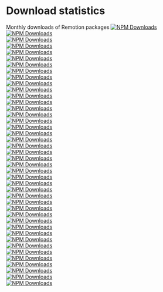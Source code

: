 # Download statistics
Monthly downloads of Remotion packages
[![NPM Downloads](https://img.shields.io/npm/dm/@remotion/compositor-darwin-x64.svg?style=flat&color=black&label=@remotion/compositor-darwin-x64)](https://npmcharts.com/compare/@remotion/compositor-darwin-x64?minimal=true)  
[![NPM Downloads](https://img.shields.io/npm/dm/@remotion/skia.svg?style=flat&color=black&label=@remotion/skia)](https://npmcharts.com/compare/@remotion/skia?minimal=true)  
[![NPM Downloads](https://img.shields.io/npm/dm/@remotion/animation-utils.svg?style=flat&color=black&label=@remotion/animation-utils)](https://npmcharts.com/compare/@remotion/animation-utils?minimal=true)  
[![NPM Downloads](https://img.shields.io/npm/dm/@remotion/studio.svg?style=flat&color=black&label=@remotion/studio)](https://npmcharts.com/compare/@remotion/studio?minimal=true)  
[![NPM Downloads](https://img.shields.io/npm/dm/@remotion/renderer.svg?style=flat&color=black&label=@remotion/renderer)](https://npmcharts.com/compare/@remotion/renderer?minimal=true)  
[![NPM Downloads](https://img.shields.io/npm/dm/@remotion/compositor-linux-arm64-gnu.svg?style=flat&color=black&label=@remotion/compositor-linux-arm64-gnu)](https://npmcharts.com/compare/@remotion/compositor-linux-arm64-gnu?minimal=true)  
[![NPM Downloads](https://img.shields.io/npm/dm/remotion.svg?style=flat&color=black&label=remotion)](https://npmcharts.com/compare/remotion?minimal=true)  
[![NPM Downloads](https://img.shields.io/npm/dm/@remotion/motion-blur.svg?style=flat&color=black&label=@remotion/motion-blur)](https://npmcharts.com/compare/@remotion/motion-blur?minimal=true)  
[![NPM Downloads](https://img.shields.io/npm/dm/@remotion/compositor-darwin-arm64.svg?style=flat&color=black&label=@remotion/compositor-darwin-arm64)](https://npmcharts.com/compare/@remotion/compositor-darwin-arm64?minimal=true)  
[![NPM Downloads](https://img.shields.io/npm/dm/@remotion/zod-types.svg?style=flat&color=black&label=@remotion/zod-types)](https://npmcharts.com/compare/@remotion/zod-types?minimal=true)  
[![NPM Downloads](https://img.shields.io/npm/dm/@remotion/install-whisper-cpp.svg?style=flat&color=black&label=@remotion/install-whisper-cpp)](https://npmcharts.com/compare/@remotion/install-whisper-cpp?minimal=true)  
[![NPM Downloads](https://img.shields.io/npm/dm/@remotion/paths.svg?style=flat&color=black&label=@remotion/paths)](https://npmcharts.com/compare/@remotion/paths?minimal=true)  
[![NPM Downloads](https://img.shields.io/npm/dm/@remotion/rive.svg?style=flat&color=black&label=@remotion/rive)](https://npmcharts.com/compare/@remotion/rive?minimal=true)  
[![NPM Downloads](https://img.shields.io/npm/dm/@remotion/video-parser.svg?style=flat&color=black&label=@remotion/video-parser)](https://npmcharts.com/compare/@remotion/video-parser?minimal=true)  
[![NPM Downloads](https://img.shields.io/npm/dm/@remotion/shapes.svg?style=flat&color=black&label=@remotion/shapes)](https://npmcharts.com/compare/@remotion/shapes?minimal=true)  
[![NPM Downloads](https://img.shields.io/npm/dm/@remotion/compositor-linux-x64-musl.svg?style=flat&color=black&label=@remotion/compositor-linux-x64-musl)](https://npmcharts.com/compare/@remotion/compositor-linux-x64-musl?minimal=true)  
[![NPM Downloads](https://img.shields.io/npm/dm/@remotion/cli.svg?style=flat&color=black&label=@remotion/cli)](https://npmcharts.com/compare/@remotion/cli?minimal=true)  
[![NPM Downloads](https://img.shields.io/npm/dm/@remotion/three.svg?style=flat&color=black&label=@remotion/three)](https://npmcharts.com/compare/@remotion/three?minimal=true)  
[![NPM Downloads](https://img.shields.io/npm/dm/@remotion/streaming.svg?style=flat&color=black&label=@remotion/streaming)](https://npmcharts.com/compare/@remotion/streaming?minimal=true)  
[![NPM Downloads](https://img.shields.io/npm/dm/@remotion/tailwind.svg?style=flat&color=black&label=@remotion/tailwind)](https://npmcharts.com/compare/@remotion/tailwind?minimal=true)  
[![NPM Downloads](https://img.shields.io/npm/dm/@remotion/cloudrun.svg?style=flat&color=black&label=@remotion/cloudrun)](https://npmcharts.com/compare/@remotion/cloudrun?minimal=true)  
[![NPM Downloads](https://img.shields.io/npm/dm/@remotion/eslint-config.svg?style=flat&color=black&label=@remotion/eslint-config)](https://npmcharts.com/compare/@remotion/eslint-config?minimal=true)  
[![NPM Downloads](https://img.shields.io/npm/dm/@remotion/google-fonts.svg?style=flat&color=black&label=@remotion/google-fonts)](https://npmcharts.com/compare/@remotion/google-fonts?minimal=true)  
[![NPM Downloads](https://img.shields.io/npm/dm/@remotion/media-utils.svg?style=flat&color=black&label=@remotion/media-utils)](https://npmcharts.com/compare/@remotion/media-utils?minimal=true)  
[![NPM Downloads](https://img.shields.io/npm/dm/@remotion/studio-shared.svg?style=flat&color=black&label=@remotion/studio-shared)](https://npmcharts.com/compare/@remotion/studio-shared?minimal=true)  
[![NPM Downloads](https://img.shields.io/npm/dm/@remotion/noise.svg?style=flat&color=black&label=@remotion/noise)](https://npmcharts.com/compare/@remotion/noise?minimal=true)  
[![NPM Downloads](https://img.shields.io/npm/dm/@remotion/create-video.svg?style=flat&color=black&label=@remotion/create-video)](https://npmcharts.com/compare/@remotion/create-video?minimal=true)  
[![NPM Downloads](https://img.shields.io/npm/dm/@remotion/lambda.svg?style=flat&color=black&label=@remotion/lambda)](https://npmcharts.com/compare/@remotion/lambda?minimal=true)  
[![NPM Downloads](https://img.shields.io/npm/dm/@remotion/lottie.svg?style=flat&color=black&label=@remotion/lottie)](https://npmcharts.com/compare/@remotion/lottie?minimal=true)  
[![NPM Downloads](https://img.shields.io/npm/dm/@remotion/studio-server.svg?style=flat&color=black&label=@remotion/studio-server)](https://npmcharts.com/compare/@remotion/studio-server?minimal=true)  
[![NPM Downloads](https://img.shields.io/npm/dm/@remotion/enable-scss.svg?style=flat&color=black&label=@remotion/enable-scss)](https://npmcharts.com/compare/@remotion/enable-scss?minimal=true)  
[![NPM Downloads](https://img.shields.io/npm/dm/@remotion/compositor-linux-arm64-musl.svg?style=flat&color=black&label=@remotion/compositor-linux-arm64-musl)](https://npmcharts.com/compare/@remotion/compositor-linux-arm64-musl?minimal=true)  
[![NPM Downloads](https://img.shields.io/npm/dm/@remotion/transitions.svg?style=flat&color=black&label=@remotion/transitions)](https://npmcharts.com/compare/@remotion/transitions?minimal=true)  
[![NPM Downloads](https://img.shields.io/npm/dm/@remotion/fonts.svg?style=flat&color=black&label=@remotion/fonts)](https://npmcharts.com/compare/@remotion/fonts?minimal=true)  
[![NPM Downloads](https://img.shields.io/npm/dm/@remotion/babel-loader.svg?style=flat&color=black&label=@remotion/babel-loader)](https://npmcharts.com/compare/@remotion/babel-loader?minimal=true)  
[![NPM Downloads](https://img.shields.io/npm/dm/@remotion/preload.svg?style=flat&color=black&label=@remotion/preload)](https://npmcharts.com/compare/@remotion/preload?minimal=true)  
[![NPM Downloads](https://img.shields.io/npm/dm/@remotion/compositor-linux-x64-gnu.svg?style=flat&color=black&label=@remotion/compositor-linux-x64-gnu)](https://npmcharts.com/compare/@remotion/compositor-linux-x64-gnu?minimal=true)  
[![NPM Downloads](https://img.shields.io/npm/dm/@remotion/bundler.svg?style=flat&color=black&label=@remotion/bundler)](https://npmcharts.com/compare/@remotion/bundler?minimal=true)  
[![NPM Downloads](https://img.shields.io/npm/dm/@remotion/layout-utils.svg?style=flat&color=black&label=@remotion/layout-utils)](https://npmcharts.com/compare/@remotion/layout-utils?minimal=true)  
[![NPM Downloads](https://img.shields.io/npm/dm/@remotion/eslint-plugin.svg?style=flat&color=black&label=@remotion/eslint-plugin)](https://npmcharts.com/compare/@remotion/eslint-plugin?minimal=true)  
[![NPM Downloads](https://img.shields.io/npm/dm/@remotion/player.svg?style=flat&color=black&label=@remotion/player)](https://npmcharts.com/compare/@remotion/player?minimal=true)  
[![NPM Downloads](https://img.shields.io/npm/dm/@remotion/gif.svg?style=flat&color=black&label=@remotion/gif)](https://npmcharts.com/compare/@remotion/gif?minimal=true)  
